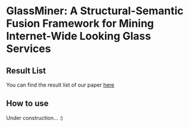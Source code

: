 # GlassMiner: A Structural-Semantic Fusion Framework for Mining Internet-Wide Looking Glass Services

## Result List

You can find the result list of our paper [here](https://glassminer.github.io/GlassMiner/)

## How to use

Under construction... :)
